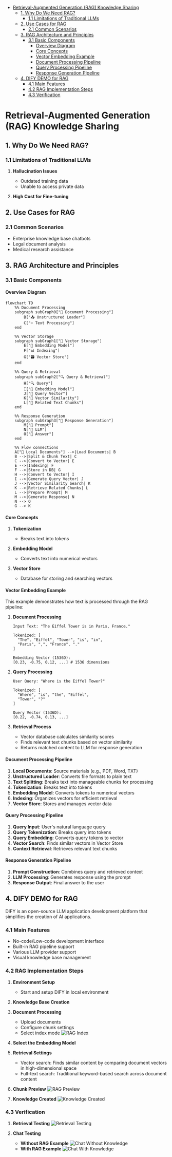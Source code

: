 - [Retrieval-Augmented Generation (RAG) Knowledge Sharing](#retrieval-augmented-generation-rag-knowledge-sharing)
  - [1. Why Do We Need RAG?](#1-why-do-we-need-rag)
    - [1.1 Limitations of Traditional LLMs](#11-limitations-of-traditional-llms)
  - [2. Use Cases for RAG](#2-use-cases-for-rag)
    - [2.1 Common Scenarios](#21-common-scenarios)
  - [3. RAG Architecture and Principles](#3-rag-architecture-and-principles)
    - [3.1 Basic Components](#31-basic-components)
      - [Overview Diagram](#overview-diagram)
      - [Core Concepts](#core-concepts)
      - [Vector Embedding Example](#vector-embedding-example)
      - [Document Processing Pipeline](#document-processing-pipeline)
      - [Query Processing Pipeline](#query-processing-pipeline)
      - [Response Generation Pipeline](#response-generation-pipeline)
  - [4. DIFY DEMO for RAG](#4-dify-demo-for-rag)
    - [4.1 Main Features](#41-main-features)
    - [4.2 RAG Implementation Steps](#42-rag-implementation-steps)
    - [4.3 Verification](#43-verification)

# Retrieval-Augmented Generation (RAG) Knowledge Sharing

## 1. Why Do We Need RAG?

### 1.1 Limitations of Traditional LLMs

1. **Hallucination Issues**

   - Outdated training data
   - Unable to access private data

2. **High Cost for Fine-tuning**

## 2. Use Cases for RAG

### 2.1 Common Scenarios

- Enterprise knowledge base chatbots
- Legal document analysis
- Medical research assistance

## 3. RAG Architecture and Principles

### 3.1 Basic Components

#### Overview Diagram

```mermaid
flowchart TD
    %% Document Processing
    subgraph subGraph0["📄 Document Processing"]
        B["📥 Unstructured Loader"]
        C["✂ Text Processing"]
    end

    %% Vector Storage
    subgraph subGraph1["📂 Vector Storage"]
        E["🔢 Embedding Model"]
        F["📊 Indexing"]
        G["🗃️ Vector Store"]
    end

    %% Query & Retrieval
    subgraph subGraph2["🔍 Query & Retrieval"]
        H["🔍 Query"]
        I["🔢 Embedding Model"]
        J["🧩 Query Vector"]
        K["🔎 Vector Similarity"]
        L["📑 Related Text Chunks"]
    end

    %% Response Generation
    subgraph subGraph3["🤖 Response Generation"]
        M["📝 Prompt"]
        N["🤖 LLM"]
        O["📩 Answer"]
    end

    %% Flow connections
    A["📂 Local Documents"] -->|Load Documents| B
    B -->|Split & Chunk Text| C
    C -->|Convert to Vector| E
    E -->|Indexing| F
    F -->|Store in DB| G
    H -->|Convert to Vector| I
    I -->|Generate Query Vector| J
    J -->|Vector Similarity Search| K
    K -->|Retrieve Related Chunks| L
    L -->|Prepare Prompt| M
    M -->|Generate Response| N
    N --> O
    G --> K
```

#### Core Concepts

1. **Tokenization**

   - Breaks text into tokens

2. **Embedding Model**

   - Converts text into numerical vectors

3. **Vector Store**
   - Database for storing and searching vectors

#### Vector Embedding Example

This example demonstrates how text is processed through the RAG pipeline:

1. **Document Processing**

   ```text
   Input Text: "The Eiffel Tower is in Paris, France."

   Tokenized: [
     "The", "Eiffel", "Tower", "is", "in",
     "Paris", ",", "France", "."
   ]

   Embedding Vector (1536D):
   [0.23, -0.75, 0.12, ...] # 1536 dimensions
   ```

2. **Query Processing**

   ```text
   User Query: "Where is the Eiffel Tower?"

   Tokenized: [
     "Where", "is", "the", "Eiffel",
     "Tower", "?"
   ]

   Query Vector (1536D):
   [0.22, -0.74, 0.13, ...]
   ```

3. **Retrieval Process**
   - Vector database calculates similarity scores
   - Finds relevant text chunks based on vector similarity
   - Returns matched content to LLM for response generation

#### Document Processing Pipeline

1. **Local Documents**: Source materials (e.g., PDF, Word, TXT)
2. **Unstructured Loader**: Converts file formats to plain text
3. **Text Splitting**: Breaks text into manageable chunks for processing
4. **Tokenization**: Breaks text into tokens
5. **Embedding Model**: Converts tokens to numerical vectors
6. **Indexing**: Organizes vectors for efficient retrieval
7. **Vector Store**: Stores and manages vector data

#### Query Processing Pipeline

1. **Query Input**: User's natural language query
2. **Query Tokenization**: Breaks query into tokens
3. **Query Embedding**: Converts query tokens to vector
4. **Vector Search**: Finds similar vectors in Vector Store
5. **Context Retrieval**: Retrieves relevant text chunks

#### Response Generation Pipeline

1. **Prompt Construction**: Combines query and retrieved context
2. **LLM Processing**: Generates response using the prompt
3. **Response Output**: Final answer to the user

## 4. DIFY DEMO for RAG

DIFY is an open-source LLM application development platform that simplifies the creation of AI applications.

### 4.1 Main Features

- No-code/Low-code development interface
- Built-in RAG pipeline support
- Various LLM provider support
- Visual knowledge base management

### 4.2 RAG Implementation Steps

1. **Environment Setup**

   - Start and setup DIFY in local environment

2. **Knowledge Base Creation**

3. **Document Processing**

   - Upload documents
   - Configure chunk settings
   - Select index mode
     ![RAG Index](./imgs/rag_index.jpg)

4. **Select the Embedding Model**

5. **Retrieval Settings**

   - Vector search: Finds similar content by comparing document vectors in high-dimensional space
   - Full-text search: Traditional keyword-based search across document content

6. **Chunk Preview**
   ![RAG Preview](./imgs/dify_rag_preview.jpg)

7. **Knowledge Created**
   ![Knowledge Created](./imgs/dify_knowledge_created.png)

### 4.3 Verification

1. **Retrieval Testing**
   ![Retrieval Testing](./imgs/dify_knowledge_retreivial.png)

2. **Chat Testing**
   - **Without RAG Example**
     ![Chat Without Knowledge](./imgs/dify_without_knowledge_example.png)
   - **With RAG Example**
     ![Chat With Knowledge](./imgs/dify_with_knowledge_example.png)
